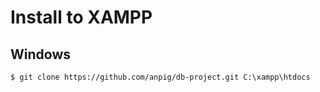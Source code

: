 # Install to XAMPP

## Windows
```$ git clone https://github.com/anpig/db-project.git C:\xampp\htdocs```